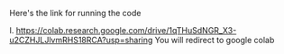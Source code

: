 Here's the link for running the code
 
I. 
  https://colab.research.google.com/drive/1qTHuSdNGR_X3-u2CZHJLJlvmRHS18RCA?usp=sharing
                     You will redirect to google colab
